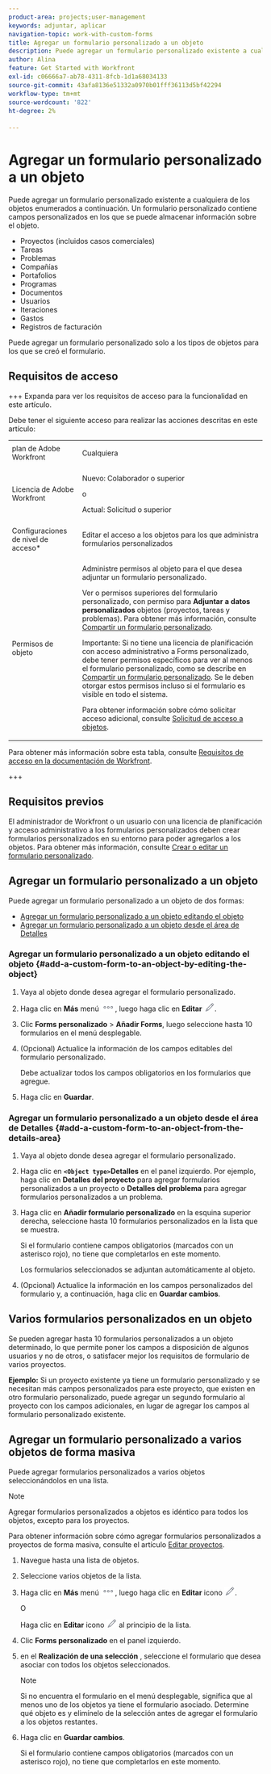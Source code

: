 ```yaml
---
product-area: projects;user-management
keywords: adjuntar, aplicar
navigation-topic: work-with-custom-forms
title: Agregar un formulario personalizado a un objeto
description: Puede agregar un formulario personalizado existente a cualquiera de los objetos enumerados a continuación. Un formulario personalizado contiene campos personalizados en los que se puede almacenar información sobre el objeto.
author: Alina
feature: Get Started with Workfront
exl-id: c06666a7-ab78-4311-8fcb-1d1a68034133
source-git-commit: 43afa8136e51332a0970b01fff36113d5bf42294
workflow-type: tm+mt
source-wordcount: '822'
ht-degree: 2%

---
```


# Agregar un formulario personalizado a un objeto

<!--Audited: 12/2023-->

<!--<span class="preview">The highlighted information on this page refers to functionality not yet generally available. It is available for all customers in the Preview environment and for a select group of customers in the Production environment.</span>-->

Puede agregar un formulario personalizado existente a cualquiera de los objetos enumerados a continuación. Un formulario personalizado contiene campos personalizados en los que se puede almacenar información sobre el objeto.

* Proyectos (incluidos casos comerciales)
* Tareas
* Problemas
* Compañías
* Portafolios
* Programas
* Documentos
* Usuarios
* Iteraciones
* Gastos
* Registros de facturación

Puede agregar un formulario personalizado solo a los tipos de objetos para los que se creó el formulario.

## Requisitos de acceso

+++ Expanda para ver los requisitos de acceso para la funcionalidad en este artículo.

Debe tener el siguiente acceso para realizar las acciones descritas en este artículo:

<table style="table-layout:auto"> 
 <col> 
 <col> 
 <tbody> 
  <tr> 
   <td role="rowheader">plan de Adobe Workfront</td> 
   <td> <p>Cualquiera </p> </td> 
  </tr> 
<tr> 
  <td role="rowheader">Licencia de Adobe Workfront</td> 
  <td> <p>Nuevo: Colaborador o superior </p>
 <p>o</p> 
<p>Actual: Solicitud o superior </p> 
</td> 
 </tr> 
  <tr> 
   <td role="rowheader">Configuraciones de nivel de acceso*</td> 
   <td> <p>Editar el acceso a los objetos para los que administra formularios personalizados</p>
    </td> 
  </tr> 
  <tr> 
   <td role="rowheader">Permisos de objeto</td> 
   <td> <p>Administre permisos al objeto para el que desea adjuntar un formulario personalizado.</p> <p>Ver o permisos superiores del formulario personalizado, con permiso para <b>Adjuntar a datos personalizados</b> objetos (proyectos, tareas y problemas). Para obtener más información, consulte <a href="../../administration-and-setup/customize-workfront/create-manage-custom-forms/share-access-to-a-custom-form.md" class="MCXref xref">Compartir un formulario personalizado</a>.</p> <p>Importante: Si no tiene una licencia de planificación con acceso administrativo a Forms personalizado, debe tener permisos específicos para ver al menos el formulario personalizado, como se describe en <a href="../../administration-and-setup/customize-workfront/create-manage-custom-forms/share-access-to-a-custom-form.md" class="MCXref xref">Compartir un formulario personalizado</a>. Se le deben otorgar estos permisos incluso si el formulario es visible en todo el sistema. </p> <p>Para obtener información sobre cómo solicitar acceso adicional, consulte <a href="../../workfront-basics/grant-and-request-access-to-objects/request-access.md" class="MCXref xref">Solicitud de acceso a objetos</a>.</p> </td> 
  </tr> 
 </tbody> 
</table>

Para obtener más información sobre esta tabla, consulte [Requisitos de acceso en la documentación de Workfront](/help/quicksilver/administration-and-setup/add-users/access-levels-and-object-permissions/access-level-requirements-in-documentation.md).

+++

## Requisitos previos

El administrador de Workfront o un usuario con una licencia de planificación y acceso administrativo a los formularios personalizados deben crear formularios personalizados en su entorno para poder agregarlos a los objetos. Para obtener más información, consulte [Crear o editar un formulario personalizado](../../administration-and-setup/customize-workfront/create-manage-custom-forms/create-or-edit-a-custom-form.md).

## Agregar un formulario personalizado a un objeto

Puede agregar un formulario personalizado a un objeto de dos formas:

* [Agregar un formulario personalizado a un objeto editando el objeto](#add-a-custom-form-to-an-object-by-editing-the-object)
* [Agregar un formulario personalizado a un objeto desde el área de Detalles](#add-a-custom-form-to-an-object-from-the-details-area)

### Agregar un formulario personalizado a un objeto editando el objeto {#add-a-custom-form-to-an-object-by-editing-the-object}

1. Vaya al objeto donde desea agregar el formulario personalizado.
1. Haga clic en **Más** menú ![](assets/more-icon.png), luego haga clic en **Editar** ![](assets/edit-icon.png).
1. Clic **Forms personalizado** > **Añadir Forms**, luego seleccione hasta 10 formularios en el menú desplegable.

1. (Opcional) Actualice la información de los campos editables del formulario personalizado.

   Debe actualizar todos los campos obligatorios en los formularios que agregue.

1. Haga clic en **Guardar**.

### Agregar un formulario personalizado a un objeto desde el área de Detalles {#add-a-custom-form-to-an-object-from-the-details-area}

1. Vaya al objeto donde desea agregar el formulario personalizado.
1. Haga clic en **`<Object type>`Detalles** en el panel izquierdo. Por ejemplo, haga clic en **Detalles del proyecto** para agregar formularios personalizados a un proyecto o **Detalles del problema** para agregar formularios personalizados a un problema.
1. Haga clic en **Añadir formulario personalizado** en la esquina superior derecha, seleccione hasta 10 formularios personalizados en la lista que se muestra.

   Si el formulario contiene campos obligatorios (marcados con un asterisco rojo), no tiene que completarlos en este momento.

   Los formularios seleccionados se adjuntan automáticamente al objeto.

1. (Opcional) Actualice la información en los campos personalizados del formulario y, a continuación, haga clic en **Guardar cambios**.

## Varios formularios personalizados en un objeto

Se pueden agregar hasta 10 formularios personalizados a un objeto determinado, lo que permite poner los campos a disposición de algunos usuarios y no de otros, o satisfacer mejor los requisitos de formulario de varios proyectos.

**Ejemplo:** Si un proyecto existente ya tiene un formulario personalizado y se necesitan más campos personalizados para este proyecto, que existen en otro formulario personalizado, puede agregar un segundo formulario al proyecto con los campos adicionales, en lugar de agregar los campos al formulario personalizado existente.

## Agregar un formulario personalizado a varios objetos de forma masiva

Puede agregar formularios personalizados a varios objetos seleccionándolos en una lista.

<!--
drafted for bulk-editing projects. When it releases to Prod for projects, take "in the preview environment" and the yellow tags out. Add additional objects here in the same way when they become available:-->

>[!NOTE]
>
>Agregar formularios personalizados a objetos es idéntico para todos los objetos, excepto para los proyectos.
>
>Para obtener información sobre cómo agregar formularios personalizados a proyectos de forma masiva, consulte el artículo [Editar proyectos](../../manage-work/projects/manage-projects/edit-projects.md).


1. Navegue hasta una lista de objetos.
1. Seleccione varios objetos de la lista.

1. Haga clic en **Más** menú ![](assets/more-icon.png), luego haga clic en **Editar** icono  ![](assets/edit-icon.png).

   O

   Haga clic en **Editar** icono ![](assets/edit-icon.png) al principio de la lista.
1. Clic **Forms personalizado** en el panel izquierdo.
1. en el **Realización de una selección** , seleccione el formulario que desea asociar con todos los objetos seleccionados.

   >[!NOTE]
   >
   >Si no encuentra el formulario en el menú desplegable, significa que al menos uno de los objetos ya tiene el formulario asociado. Determine qué objeto es y elimínelo de la selección antes de agregar el formulario a los objetos restantes.


1. Haga clic en **Guardar cambios**.

   Si el formulario contiene campos obligatorios (marcados con un asterisco rojo), no tiene que completarlos en este momento.
